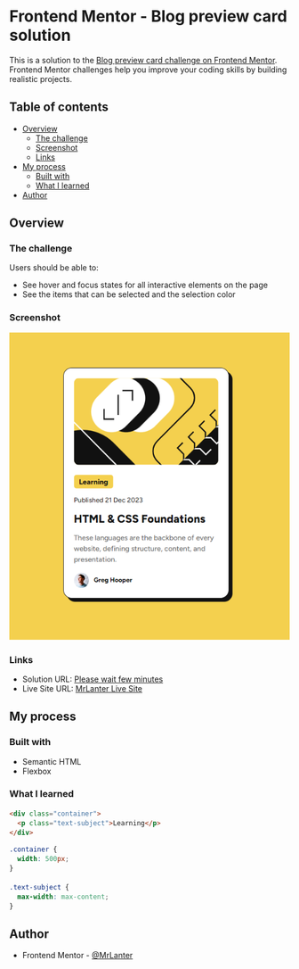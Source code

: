 # Frontend Mentor - Blog preview card solution

This is a solution to the [Blog preview card challenge on Frontend Mentor](https://www.frontendmentor.io/challenges/blog-preview-card-ckPaj01IcS). Frontend Mentor challenges help you improve your coding skills by building realistic projects. 

## Table of contents

- [Overview](#overview)
  - [The challenge](#the-challenge)
  - [Screenshot](#screenshot)
  - [Links](#links)
- [My process](#my-process)
  - [Built with](#built-with)
  - [What I learned](#what-i-learned)
- [Author](#author)

## Overview

### The challenge

Users should be able to:

- See hover and focus states for all interactive elements on the page
- See the items that can be selected and the selection color

### Screenshot

![](./final-view.png)

### Links

- Solution URL: [Please wait few minutes]()
- Live Site URL: [MrLanter Live Site](https://mrlanter.github.io/blog-preview-card-main-Frontend-Mentor/)

## My process

### Built with

- Semantic HTML
- Flexbox

### What I learned

```html
<div class="container">
  <p class="text-subject">Learning</p>
</div>
```
```css
.container {
  width: 500px;
}

.text-subject {
  max-width: max-content;
}
```

## Author

- Frontend Mentor - [@MrLanter](https://www.frontendmentor.io/profile/MrLanter)
